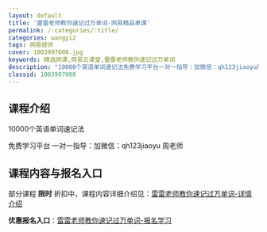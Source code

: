 ```yaml
---
layout: default
title: '雷雷老师教你速记过万单词-网易精品单课'
permalink: /:categories/:title/
categories: wangyi2
tags: 网易提供
cover: 1003997008.jpg
keywords: 精选网课,网易云课堂,雷雷老师教你速记过万单词
description: "10000个英语单词速记法免费学习平台一对一指导：加微信：qh123jiaoyu周老师雷雷老师教你速记过万单词"
classid: 1003997008
---
```


## 课程介绍

10000个英语单词速记法

免费学习平台   一对一指导：加微信：qh123jiaoyu    周老师

## 课程内容与报名入口

部分课程 **限时** 折扣中，课程内容详细介绍见：[雷雷老师教你速记过万单词-详情介绍](https://study.163.com/course/introduction/1003997008.htm?share=1&shareId=1025206652&utm_campaign=share&utm_medium=iphoneShare&utm_source=&utm_u=1025206652)

**优惠报名入口**：[雷雷老师教你速记过万单词-报名学习](https://study.163.com/course/introduction/1003997008.htm?share=1&shareId=1025206652&utm_campaign=share&utm_medium=iphoneShare&utm_source=&utm_u=1025206652)


